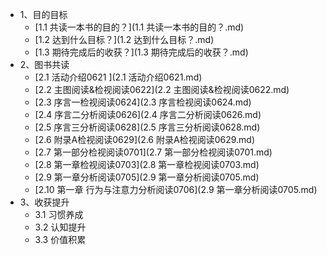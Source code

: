 * 1、目的目标
    * [1.1 共读一本书的目的？](1.1 共读一本书的目的？.md)
    * [1.2 达到什么目标？](1.2 达到什么目标？.md)
    * [1.3 期待完成后的收获？](1.3 期待完成后的收获？.md)
* 2、图书共读
    * [2.1 活动介绍0621 ](2.1 活动介绍0621.md)
    * [2.2 主图阅读&检视阅读0622](2.2 主图阅读&检视阅读0622.md)
    * [2.3 序言一检视阅读0624](2.3 序言检视阅读0624.md)
    * [2.4 序言二分析阅读0626](2.4 序言二分析阅读0626.md)
    * [2.5 序言三分析阅读0628](2.5 序言三分析阅读0628.md)
    * [2.6 附录A检视阅读0629](2.6 附录A检视阅读0629.md)
    * [2.7 第一部分检视阅读0701](2.7 第一部分检视阅读0701.md)
    * [2.8 第一章检视阅读0703](2.8 第一章检视阅读0703.md)
    * [2.9 第一章分析阅读0705](2.9 第一章分析阅读0705.md)
    * [2.10 第一章 行为与注意力分析阅读0706](2.9 第一章分析阅读0705.md)
* 3、收获提升
    * 3.1 习惯养成
    * 3.2 认知提升
    * 3.3 价值积累